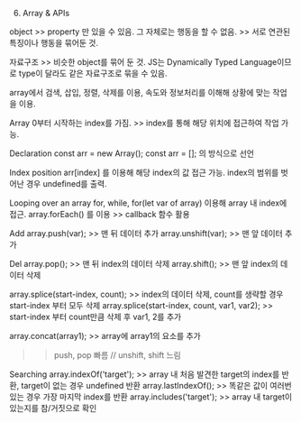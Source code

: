6. Array & APIs


object >> property 만 있을 수 있음. 그 자체로는 행동을 할 수 없음. >> 서로 연관된 특징이나 행동을 묶어둔 것.

자료구조 >> 비슷한 object를 묶어 둔 것. JS는 Dynamically Typed Language이므로 type이 달라도 같은 자료구조로 묶을 수 있음.

array에서 검색, 삽입, 정렬, 삭제를 이용, 속도와 정보처리를 이해해 상황에 맞는 작업을 이용.


Array
0부터 시작하는 index를 가짐. >> index를 통해 해당 위치에 접근하여 작업 가능.

Declaration
const arr = new Array();
const arr = [];
의 방식으로 선언

Index position
arr[index] 를 이용해 해당 index의 값 접근 가능.
index의 범위를 벗어난 경우 undefined를 출력.

Looping over an array
for, while,
for(let var of array) 이용해 array 내 index에 접근.
array.forEach() 를 이용 >> callback 함수 활용

Add
array.push(var); >> 맨 뒤 데이터 추가
array.unshift(var); >> 맨 앞 데이터 추가

Del
array.pop(); >> 맨 뒤 index의 데이터 삭제
array.shift(); >> 맨 앞 index의 데이터 삭제

array.splice(start-index, count); >> index의 데이터 삭제, count를 생략할 경우 start-index 부터 모두 삭제
array.splice(start-index, count, var1, var2); >> start-index 부터 count만큼 삭제 후 var1, 2를 추가

array.concat(array1); >> array에 array1의 요소를 추가

>> push, pop 빠름 // unshift, shift 느림

Searching
array.indexOf('target'); >> array 내 처음 발견한 target의 index를 반환, target이 없는 경우 undefined 반환
array.lastIndexOf(); >> 똑같은 값이 여러번 있는 경우 가장 마지막 index를 반환
array.includes('target'); >> array 내 target이 있는지를 참/거짓으로 확인